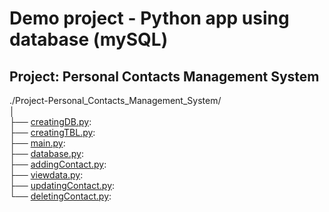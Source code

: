 # Demo project - Python app using database (mySQL)
## Project: Personal Contacts Management System  
./Project-Personal_Contacts_Management_System/  
│  
├── [creatingDB.py](./creatingDB.py):  
├── [creatingTBL.py](./creatingTBL.py):  
├── [main.py](./main.py):  
├── [database.py](./database.py):  
├── [addingContact.py](./addingContact.py):  
├── [viewdata.py](./viewdata.py):  
├── [updatingContact.py](./updatingContact.py):  
└── [deletingContact.py](./deletingContact.py):  
